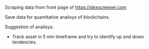 Scraping data from front page of https://dexscreener.com

Save data for quantitative analisys of blockchains.

Suggestion of analisys:

- Track asset in 5 min timeframe and try to identify up and down tendencies.
